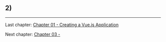 ## 2) 

---
Last chapter: [Chapter 01 - Creating a Vue.js Application](chapter-1.md)

Next chapter: [Chapter 03 - ](chapter-3.md)